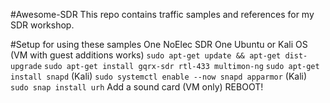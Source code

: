 #Awesome-SDR
This repo contains traffic samples and references for my SDR workshop.

#Setup for using these samples
One NoElec SDR
One Ubuntu or Kali OS (VM with guest additions works)
`sudo apt-get update && apt-get dist-upgrade`
`sudo apt-get install gqrx-sdr rtl-433 multimon-ng`
`sudo apt-get install snapd` (Kali)
`sudo systemctl enable --now snapd apparmor` (Kali)
`sudo snap install urh`
Add a sound card (VM only)
REBOOT!

